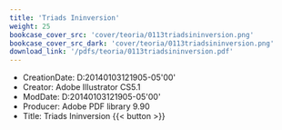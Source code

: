 ```yaml
---
title: 'Triads Ininversion'
weight: 25
bookcase_cover_src: 'cover/teoria/0113triadsininversion.png'
bookcase_cover_src_dark: 'cover/teoria/0113triadsininversion.png'
download_link: '/pdfs/teoria/0113triadsininversion.pdf'
---
```


- CreationDate: D:20140103121905-05'00'
- Creator: Adobe Illustrator CS5.1
- ModDate: D:20140103121905-05'00'
- Producer: Adobe PDF library 9.90
- Title: Triads Ininversion
{{< button >}}
